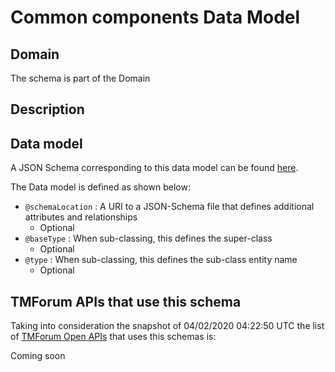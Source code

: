 # Common components Data Model

## Domain

The  schema is part of the  Domain

## Description



## Data model

A JSON Schema corresponding to this data model can be found
[here](https://github.com/tmforum-rand/schemas/blob/candidates/Common/CommonComponents.schema.json).

The Data model is defined as shown below:
- `@schemaLocation` : A URI to a JSON-Schema file that defines additional attributes and relationships
  - Optional
- `@baseType` : When sub-classing, this defines the super-class
  - Optional
- `@type` : When sub-classing, this defines the sub-class entity name
  - Optional




## TMForum APIs that use this schema

Taking into consideration the snapshot of 04/02/2020 04:22:50 UTC the list of [TMForum Open APIs](https://www.tmforum.org/open-apis/) that uses this schemas is:

Coming soon